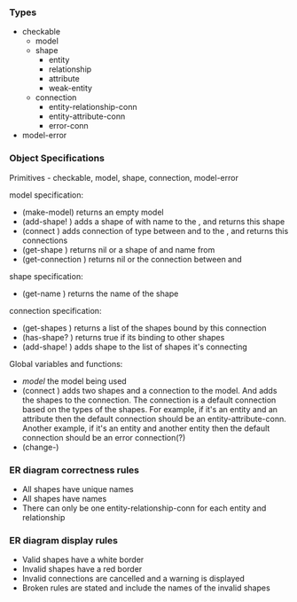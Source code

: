 ### Types
* checkable
  * model
  * shape
    * entity
    * relationship
    * attribute
    * weak-entity
  * connection
    * entity-relationship-conn
    * entity-attribute-conn
    * error-conn
* model-error

### Object Specifications
Primitives - checkable, model, shape, connection, model-error

model specification:
* (make-model) returns an empty model
* (add-shape! <model> <shape-type> <name>) adds a shape of <shape-type> with name <name> to the <model>, and
  returns this shape
* (connect <model> <shape1> <shape2> <connection-type>) adds connection of type <connection-type>
  between <shape1> and <shape2> to the <model>, and returns this connections
* (get-shape <model> <shape-type> <name>) returns nil or a shape of <shape-type> and name <name> from <model>
* (get-connection <model> <shape1> <shape2>) returns nil or the connection between <shape1> and <shape2>

shape specification:
* (get-name <shape>) returns the name of the shape

connection specification:
* (get-shapes <connection>) returns a list of the shapes bound by this connection
* (has-shape? <connection> <shape>) returns true if its binding <shape> to other shapes
* (add-shape! <connection> <shape>) adds shape to the list of shapes it's connecting

Global variables and functions:
* *model* the model being used
* (connect <shape> <shape>) adds two shapes and a connection to the model.
  And adds the shapes to the connection.
  The connection is a default connection based on the types of the shapes.
  For example, if it's an entity and an attribute then the default connection should be
  an entity-attribute-conn.
  Another example, if it's an entity and another entity then the default connection should be
  an error connection(?)
* (change-)

### ER diagram correctness rules
* All shapes have unique names
* All shapes have names
* There can only be one entity-relationship-conn for each entity and relationship

### ER diagram display rules
* Valid shapes have a white border
* Invalid shapes have a red border
* Invalid connections are cancelled and a warning is displayed
* Broken rules are stated and include the names of the invalid shapes

